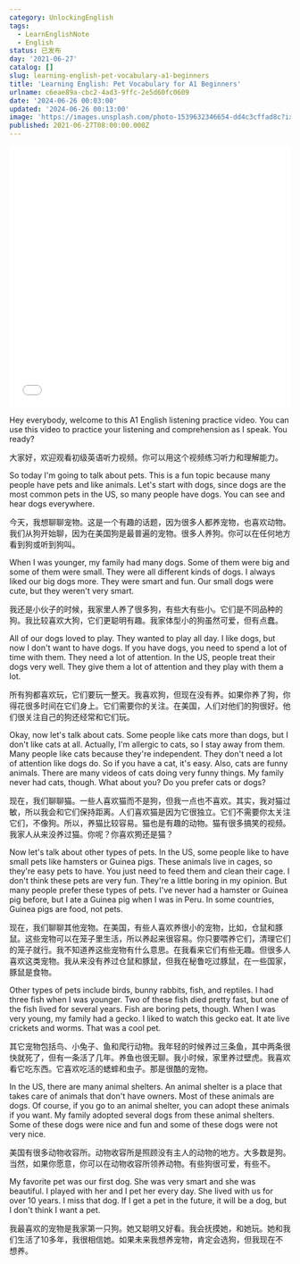 ```yaml
---
category: UnlockingEnglish
tags:
  - LearnEnglishNote
  - English
status: 已发布
day: '2021-06-27'
catalog: []
slug: learning-english-pet-vocabulary-a1-beginners
title: 'Learning English: Pet Vocabulary for A1 Beginners'
urlname: c6eae89a-cbc2-4ad3-9ffc-2e5d60fc0609
date: '2024-06-26 00:03:00'
updated: '2024-06-26 00:13:00'
image: 'https://images.unsplash.com/photo-1539632346654-dd4c3cffad8c?ixlib=rb-4.0.3&q=85&fm=jpg&crop=entropy&cs=srgb'
published: 2021-06-27T08:00:00.000Z
---
```


<iframe width="100%" height="468" src="//player.bilibili.com/player.html?bvid=BV1Bx421Q7nU&p=3" scrolling="no" border="0" frameborder="no" framespacing="0" allowfullscreen="true"> </iframe>


Hey everybody, welcome to this A1 English listening practice video. You can use this video to practice your listening and comprehension as I speak. You ready?


大家好，欢迎观看初级英语听力视频。你可以用这个视频练习听力和理解能力。


So today I'm going to talk about pets. This is a fun topic because many people have pets and like animals. Let's start with dogs, since dogs are the most common pets in the US, so many people have dogs. You can see and hear dogs everywhere.


今天，我想聊聊宠物。这是一个有趣的话题，因为很多人都养宠物，也喜欢动物。我们从狗开始聊，因为在美国狗是最普遍的宠物。很多人养狗。你可以在任何地方看到狗或听到狗叫。


When I was younger, my family had many dogs. Some of them were big and some of them were small. They were all different kinds of dogs. I always liked our big dogs more. They were smart and fun. Our small dogs were cute, but they weren't very smart.


我还是小伙子的时候，我家里人养了很多狗，有些大有些小。它们是不同品种的狗。我比较喜欢大狗，它们更聪明有趣。我家体型小的狗虽然可爱，但有点蠢。


All of our dogs loved to play. They wanted to play all day. I like dogs, but now I don't want to have dogs. If you have dogs, you need to spend a lot of time with them. They need a lot of attention. In the US, people treat their dogs very well. They give them a lot of attention and they play with them a lot.


所有狗都喜欢玩，它们要玩一整天。我喜欢狗，但现在没有养。如果你养了狗，你得花很多时间在它们身上。它们需要你的关注。在美国，人们对他们的狗很好。他们很关注自己的狗还经常和它们玩。


Okay, now let's talk about cats. Some people like cats more than dogs, but I don't like cats at all. Actually, I'm allergic to cats, so I stay away from them. Many people like cats because they're independent. They don't need a lot of attention like dogs do. So if you have a cat, it's easy. Also, cats are funny animals. There are many videos of cats doing very funny things. My family never had cats, though. What about you? Do you prefer cats or dogs?


现在，我们聊聊猫。一些人喜欢猫而不是狗，但我一点也不喜欢。其实，我对猫过敏，所以我会和它们保持距离。人们喜欢猫是因为它很独立。它们不需要你太关注它们，不像狗。所以，养猫比较容易。猫也是有趣的动物。猫有很多搞笑的视频。我家人从来没养过猫。你呢？你喜欢㺃还是猫？


Now let's talk about other types of pets. In the US, some people like to have small pets like hamsters or Guinea pigs. These animals live in cages, so they're easy pets to have. You just need to feed them and clean their cage. I don't think these pets are very fun. They're a little boring in my opinion. But many people prefer these types of pets. I've never had a hamster or Guinea pig before, but I ate a Guinea pig when I was in Peru. In some countries, Guinea pigs are food, not pets.


现在，我们聊聊其他宠物。在美国，有些人喜欢养很小的宠物，比如，仓鼠和豚鼠。这些宠物可以在笼子里生活，所以养起来很容易。你只要喂养它们，清理它们的笼子就行。我不知道养这些宠物有什么意思。在我看来它们有些无趣。但很多人喜欢这类宠物。我从来没有养过仓鼠和豚鼠，但我在秘鲁吃过豚鼠，在一些国家，豚鼠是食物。


Other types of pets include birds, bunny rabbits, fish, and reptiles. I had three fish when I was younger. Two of these fish died pretty fast, but one of the fish lived for several years. Fish are boring pets, though. When I was very young, my family had a gecko. I liked to watch this gecko eat. It ate live crickets and worms. That was a cool pet.


其它宠物包括鸟、小兔子、鱼和爬行动物。我年轻的时候养过三条鱼，其中两条很快就死了，但有一条活了几年。养鱼也很无聊。我小时候，家里养过壁虎。我喜欢看它吃东西。它喜欢吃活的蟋蟀和虫子。那是很酷的宠物。


In the US, there are many animal shelters. An animal shelter is a place that takes care of animals that don't have owners. Most of these animals are dogs. Of course, if you go to an animal shelter, you can adopt these animals if you want. My family adopted several dogs from these animal shelters. Some of these dogs were nice and fun and some of these dogs were not very nice.


美国有很多动物收容所。动物收容所是照顾没有主人的动物的地方。大多数是狗。当然，如果你愿意，你可以在动物收容所领养动物。有些狗很可爱，有些不。


My favorite pet was our first dog. She was very smart and she was beautiful. I played with her and I pet her every day. She lived with us for over 10 years. I miss that dog. If I get a pet in the future, it will be a dog, but I don't think I want a pet.


我最喜欢的宠物是我家第一只狗。她又聪明又好看。我会抚摸她，和她玩。她和我们生活了10多年，我很相信她。如果未来我想养宠物，肯定会选狗，但我现在不想养。


